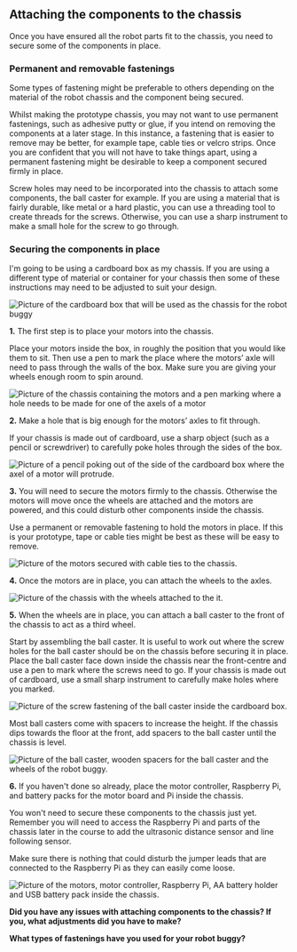 [comment]: # (
Is this step open? Y/N
If so, short description of this step:
Related links:
Related files:
)

## Attaching the components to the chassis

Once you have ensured all the robot parts fit to the chassis, you need to secure some of the components in place.

### Permanent and removable fastenings

Some types of fastening might be preferable to others depending on the material of the robot chassis and the component being secured.

Whilst making the prototype chassis, you may not want to use permanent fastenings, such as adhesive putty or glue, if you intend on removing the components at a later stage. In this instance, a fastening that is easier to remove may be better, for example tape, cable ties or velcro strips. Once you are confident that you will not have to take things apart, using a permanent fastening might be desirable to keep a component secured firmly in place.

Screw holes may need to be incorporated into the chassis to attach some components, the ball caster for example. If you are using a material that is fairly durable, like metal or a hard plastic, you can use a threading tool to create threads for the screws. Otherwise, you can use a sharp instrument to make a small hole for the screw to go through.

### Securing the components in place

I'm going to be using a cardboard box as my chassis. If you are using a different type of material or container for your chassis then some of these instructions may need to be adjusted to suit your design.

![Picture of the cardboard box that will be used as the chassis for the robot buggy](images/)

**1.** The first step is to place your motors into the chassis.

Place your motors inside the box, in roughly the position that you would like them to sit. Then use a pen to mark the place where the motors’ axle will need to pass through the walls of the box. Make sure you are giving your wheels enough room to spin around.

![Picture of the chassis containing the motors and a pen marking where a hole needs to be made for one of the axels of a motor](images/)

**2.** Make a hole that is big enough for the motors’ axles to fit through.

If your chassis is made out of cardboard, use a sharp object (such as a pencil or screwdriver) to carefully poke holes through the sides of the box.

![Picture of a pencil poking out of the side of the cardboard box where the axel of a motor will protrude.](images/)

**3.** You will need to secure the motors firmly to the chassis. Otherwise the motors will move once the wheels are attached and the motors are powered, and this could disturb other components inside the chassis.

Use a permanent or removable fastening to hold the motors in place. If this is your prototype, tape or cable ties might be best as these will be easy to remove. 

![Picture of the motors secured with cable ties to the chassis.](images/)

**4.** Once the motors are in place, you can attach the wheels to the axles.

![Picture of the chassis with the wheels attached to the it.](images/)

**5.** When the wheels are in place, you can attach a ball caster to the front of the chassis to act as a third wheel. 

Start by assembling the ball caster. It is useful to work out where the screw holes for the ball caster should be on the chassis before securing it in place. Place the ball caster face down inside the chassis near the front-centre and use a pen to mark where the screws need to go. If your chassis is made out of cardboard, use a small sharp instrument to carefully make holes where you marked.

![Picture of the screw fastening of the ball caster inside the cardboard box.](images/)

Most ball casters come with spacers to increase the height. If the chassis dips towards the floor at the front, add spacers to the ball caster until the chassis is level.

![Picture of the ball caster, wooden spacers for the ball caster and the wheels of the robot buggy.](images/)

**6.** If you haven't done so already, place the motor controller, Raspberry Pi, and battery packs for the motor board and Pi inside the chassis.

You won't need to secure these components to the chassis just yet. Remember you will need to access the Raspberry Pi and parts of the chassis later in the course to add the ultrasonic distance sensor and line following sensor.

Make sure there is nothing that could disturb the jumper leads that are connected to the Raspberry Pi as they can easily come loose.

![Picture of the motors, motor controller, Raspberry Pi, AA battery holder and USB battery pack inside the chassis.](images/)

**Did you have any issues with attaching components to the chassis? If you, what adjustments did you have to make?**

**What types of fastenings have you used for your robot buggy?**
